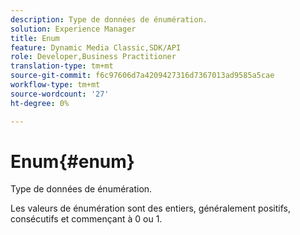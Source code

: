 ```yaml
---
description: Type de données de énumération.
solution: Experience Manager
title: Enum
feature: Dynamic Media Classic,SDK/API
role: Developer,Business Practitioner
translation-type: tm+mt
source-git-commit: f6c97606d7a4209427316d7367013ad9585a5cae
workflow-type: tm+mt
source-wordcount: '27'
ht-degree: 0%

---
```



# Enum{#enum}

Type de données de énumération.

Les valeurs de énumération sont des entiers, généralement positifs, consécutifs et commençant à 0 ou 1.
